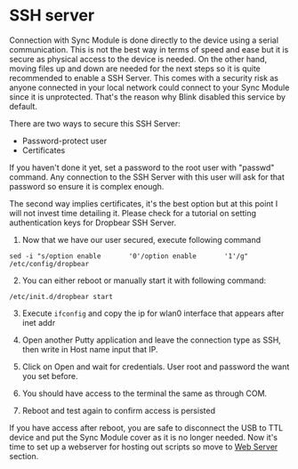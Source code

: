 # SSH server

Connection with Sync Module is done directly to the device using a serial communication. This is not the best way in terms of speed and ease but it is secure as physical access to the device is needed. On the other hand, moving files up and down are needed for the next steps so it is quite recommended to enable a SSH Server. This comes with a security risk as anyone connected in your local network could connect to your Sync Module since it is unprotected. That's the reason why Blink disabled this service by default.

There are two ways to secure this SSH Server:

* Password-protect user
* Certificates

If you haven't done it yet, set a password to the root user with "passwd" command. Any connection to the SSH Server with this user will ask for that password so ensure it is complex enough.

The second way implies certificates, it's the best option but at this point I will not invest time detailing it. Please check for a tutorial on setting authentication keys for Dropbear SSH Server.

1. Now that we have our user secured, execute following command

`sed -i "s/option enable       '0'/option enable       '1'/g" /etc/config/dropbear`

2. You can either reboot or manually start it with following command:

`/etc/init.d/dropbear start`

3. Execute `ifconfig` and copy the ip for wlan0 interface that appears after inet addr

4. Open another Putty application and leave the connection type as SSH, then write in Host name input that IP.

5. Click on Open and wait for credentials. User root and password the want you set before.

6. You should have access to the terminal the same as through COM.

7. Reboot and test again to confirm access is persisted

If you have access after reboot, you are safe to disconnect the USB to TTL device and put the Sync Module cover as it is no longer needed. Now it's time to set up a webserver for hosting out scripts so move to [Web Server](webserver.md) section.
